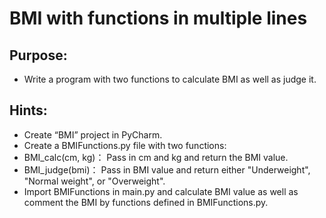 # BMI with functions in multiple lines
 
## Purpose:
- Write a program with two functions to calculate BMI as well as judge it.


## Hints:
- Create “BMI” project in PyCharm.
- Create a BMIFunctions.py file with two functions:
- BMI_calc(cm, kg)： Pass in cm and kg and return the BMI value.
- BMI_judge(bmi)： Pass in BMI value and return either "Underweight", "Normal weight", or "Overweight".
- Import BMIFunctions in main.py and calculate BMI value as well as comment the BMI by functions defined in BMIFunctions.py.
